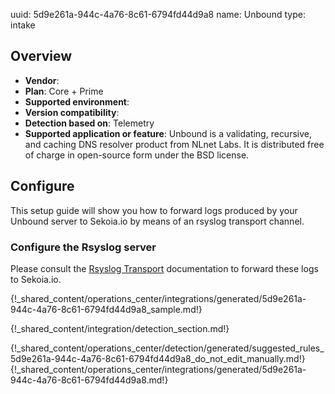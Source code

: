 uuid: 5d9e261a-944c-4a76-8c61-6794fd44d9a8
name: Unbound
type: intake

## Overview
- **Vendor**:
- **Plan**: Core + Prime
- **Supported environment**:
- **Version compatibility**:
- **Detection based on**: Telemetry
- **Supported application or feature**:
Unbound is a validating, recursive, and caching DNS resolver product from NLnet Labs. It is distributed free of charge in open-source form under the BSD license.



## Configure
This setup guide will show you how to forward logs produced by your Unbound server to Sekoia.io by means of an rsyslog transport channel.

### Configure the Rsyslog server
Please consult the [Rsyslog Transport](../../../ingestion_methods/syslog/overview/) documentation to forward these logs to Sekoia.io.

{!_shared_content/operations_center/integrations/generated/5d9e261a-944c-4a76-8c61-6794fd44d9a8_sample.md!}


{!_shared_content/integration/detection_section.md!}

{!_shared_content/operations_center/detection/generated/suggested_rules_5d9e261a-944c-4a76-8c61-6794fd44d9a8_do_not_edit_manually.md!}
{!_shared_content/operations_center/integrations/generated/5d9e261a-944c-4a76-8c61-6794fd44d9a8.md!}

